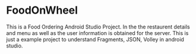 # FoodOnWheel
This is a Food Ordering Android Studio Project. In the the restaurent details and menu as well as the user information is obtained for the server. 
This is just a example project to understand Fragments, JSON, Volley in android studio.
